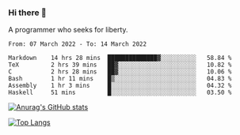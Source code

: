 ### Hi there 👋

<!--
**shejialuo/shejialuo** is a ✨ _special_ ✨ repository because its `README.md` (this file) appears on your GitHub profile.

Here are some ideas to get you started:

- 🔭 I’m currently working on ...
- 🌱 I’m currently learning ...
- 👯 I’m looking to collaborate on ...
- 🤔 I’m looking for help with ...
- 💬 Ask me about ...
- 📫 How to reach me: ...
- 😄 Pronouns: ...
- ⚡ Fun fact: ...
-->

A programmer who seeks for liberty.

<!--START_SECTION:waka-->

```text
From: 07 March 2022 - To: 14 March 2022

Markdown    14 hrs 28 mins  ██████████████▓░░░░░░░░░░   58.84 %
TeX         2 hrs 39 mins   ██▓░░░░░░░░░░░░░░░░░░░░░░   10.82 %
C           2 hrs 28 mins   ██▓░░░░░░░░░░░░░░░░░░░░░░   10.06 %
Bash        1 hr 11 mins    █▒░░░░░░░░░░░░░░░░░░░░░░░   04.83 %
Assembly    1 hr 3 mins     █░░░░░░░░░░░░░░░░░░░░░░░░   04.32 %
Haskell     51 mins         █░░░░░░░░░░░░░░░░░░░░░░░░   03.50 %
```

<!--END_SECTION:waka-->

[![Anurag's GitHub stats](https://github-readme-stats.vercel.app/api?username=shejialuo&show_icons=true&theme=dracula)](https://github.com/anuraghazra/github-readme-stats)

[![Top Langs](https://github-readme-stats.vercel.app/api/top-langs/?username=shejialuo&layout=compact&hide=javascript,html,css,typescript,tex)](https://github.com/anuraghazra/github-readme-stats)
